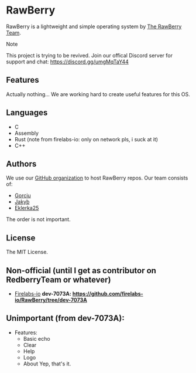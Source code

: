 # RawBerry
RawBerry is a lightweight and simple operating system by [The RawBerry Team](https://github.com/rawberryteam).

> [!NOTE]
> This project is trying to be revived. Join our offical Discord server for support and chat: https://discord.gg/umgMqTaY44

## Features
Actually nothing... We are working hard to create useful features for this OS.



## Languages
- C
- Assembly 
- Rust (note from firelabs-io: only on network pls, i suck at it)
- C++

## Authors

We use our [GitHub organization](https://github.com/RawBerryTeam) to host RawBerry repos. Our team consists of:

- [Gorciu](https://github.com/gorciu-official)
- [Jakyb](https://github.com/Goldjakyt)
- [Eklerka25](https://github.com/Eklerka25)
 
The order is not important.

## License
The MIT License.

## Non-official (until I get as contributor on RedberryTeam or whatever)
- [Firelabs-io](https://github.com/firelabs-io)
    **dev-7073A: https://github.com/firelabs-io/RawBerry/tree/dev-7073A**

## Unimportant (from dev-7073A):
- Features:
    - Basic echo
    - Clear
    - Help
    - Logo
    - About
    Yep, that's it.
